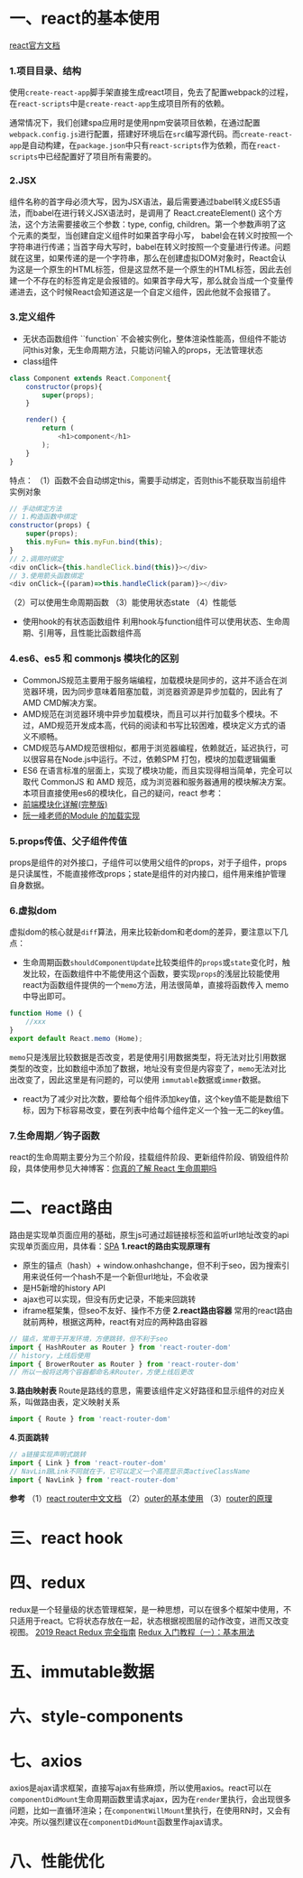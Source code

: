 # 一、react的基本使用
[react官方文档](https://react.docschina.org/docs/getting-started.html)
### 1.项目目录、结构
使用`create-react-app`脚手架直接生成react项目，免去了配置webpack的过程，在`react-scripts`中是`create-react-app`生成项目所有的依赖。

通常情况下，我们创建spa应用时是使用npm安装项目依赖，在通过配置`webpack.config.js`进行配置，搭建好环境后在`src`编写源代码。而`create-react-app`是自动构建，在`package.json`中只有`react-scripts`作为依赖，而在`react-scripts`中已经配置好了项目所有需要的。
### 2.JSX
组件名称的首字母必须大写，因为JSX语法，最后需要通过babel转义成ES5语法，而babel在进行转义JSX语法时，是调用了 React.createElement() 这个方法，这个方法需要接收三个参数：type, config, children。第一个参数声明了这个元素的类型，当创建自定义组件时如果首字母小写， babel会在转义时按照一个字符串进行传递；当首字母大写时，babel在转义时按照一个变量进行传递。问题就在这里，如果传递的是一个字符串，那么在创建虚拟DOM对象时，React会认为这是一个原生的HTML标签，但是这显然不是一个原生的HTML标签，因此去创建一个不存在的标签肯定是会报错的。如果首字母大写，那么就会当成一个变量传递进去，这个时候React会知道这是一个自定义组件，因此他就不会报错了。
### 3.定义组件
- 无状态函数组件 ``function`
不会被实例化，整体渲染性能高，但组件不能访问this对象，无生命周期方法，只能访问输入的props，无法管理状态
- class组件 
```javascript
class Component extends React.Component{
    constructor(props){
        super(props);
    }

    render() {
        return (
            <h1>component</h1>
        );
    }
}
```
特点：
（1）函数不会自动绑定this，需要手动绑定，否则this不能获取当前组件实例对象
```javascript
// 手动绑定方法
// 1.构造函数中绑定
constructor(props) {
    super(props);
    this.myFun= this.myFun.bind(this);
}
// 2.调用时绑定
<div onClick={this.handleClick.bind(this)}></div> 
// 3.使用箭头函数绑定
<div onClick={(param)=>this.handleClick(param)}></div> 
```
（2）可以使用生命周期函数
（3）能使用状态state
（4）性能低
- 使用hook的有状态函数组件
利用hook与function组件可以使用状态、生命周期、引用等，且性能比函数组件高
### 4.es6、es5 和 commonjs 模块化的区别
- CommonJS规范主要用于服务端编程，加载模块是同步的，这并不适合在浏览器环境，因为同步意味着阻塞加载，浏览器资源是异步加载的，因此有了AMD CMD解决方案。
- AMD规范在浏览器环境中异步加载模块，而且可以并行加载多个模块。不过，AMD规范开发成本高，代码的阅读和书写比较困难，模块定义方式的语义不顺畅。
- CMD规范与AMD规范很相似，都用于浏览器编程，依赖就近，延迟执行，可以很容易在Node.js中运行。不过，依赖SPM 打包，模块的加载逻辑偏重
- ES6 在语言标准的层面上，实现了模块功能，而且实现得相当简单，完全可以取代 CommonJS 和 AMD 规范，成为浏览器和服务器通用的模块解决方案。
本项目直接使用es6的模块化，自己的疑问，react
参考：
- [前端模块化详解(完整版)](https://juejin.im/post/5c17ad756fb9a049ff4e0a62#heading-8)
- [阮一峰老师的Module 的加载实现](https://es6.ruanyifeng.com/#docs/module-loader)
### 5.props传值、父子组件传值
props是组件的对外接口，子组件可以使用父组件的props，对于子组件，props是只读属性，不能直接修改props；state是组件的对内接口，组件用来维护管理自身数据。
### 6.虚拟dom
虚拟dom的核心就是`diff`算法，用来比较新dom和老dom的差异，要注意以下几点：
- 生命周期函数`shouldComponentUpdate`比较类组件的`props`或`state`变化时，触发比较，在函数组件中不能使用这个函数，要实现`props`的浅层比较能使用react为函数组件提供的一个`memo`方法，用法很简单，直接将函数传入 memo 中导出即可。
```javascript
function Home () {
    //xxx
} 
export default React.memo (Home);
```
`memo`只是浅层比较数据是否改变，若是使用引用数据类型，将无法对比引用数据类型的改变，比如数组中添加了数据，地址没有变但是内容变了，`memo`无法对比出改变了，因此这里是有问题的，可以使用 `immutable`数据或`immer`数据。
- react为了减少对比次数，要给每个组件添加key值，这个key值不能是数组下标，因为下标容易改变，要在列表中给每个组件定义一个独一无二的key值。
### 7.生命周期／钩子函数
react的生命周期主要分为三个阶段，挂载组件阶段、更新组件阶段、销毁组件阶段，具体使用参见大神博客：[你真的了解 React 生命周期吗](https://juejin.im/post/5df648836fb9a016526eba01)
# 二、react路由
路由是实现单页面应用的基础，原生js可通过超链接标签和监听url地址改变的api实现单页面应用，具体看：[SPA](https://github.com/Naturalvolume/IFE-2016Spring/blob/master/SPA.html)
**1.react的路由实现原理有**
- 原生的锚点（hash）+ window.onhashchange，但不利于seo，因为搜索引用来说任何一个hash不是一个新但url地址，不会收录
- 是H5新增的history API
- ajax也可以实现，但没有历史记录，不能来回跳转
- iframe框架集，但seo不友好、操作不方便
**2.react路由容器**
常用的react路由就前两种，根据这两种，react有对应的两种路由容器
```javascript
// 锚点，常用于开发环境，方便跳转，但不利于seo
import { HashRouter as Router } from 'react-router-dom' 
// history，上线后使用
import { BrowerRouter as Router } from 'react-router-dom'
// 所以一般将这两个容器都命名未Router，方便上线后更改
```
**3.路由映射表**
Route是路线的意思，需要该组件定义好路径和显示组件的对应关系，叫做路由表，定义映射关系
```javascript
import { Route } from 'react-router-dom'
```
**4.页面跳转**
```javascript
// a链接实现声明式跳转
import { Link } from 'react-router-dom'
// NavLin跟Link不同就在于，它可以定义一个高亮显示类activeClassName
import { NavLink } from 'react-router-dom'
```
**参考**
（1）[react router中文文档](http://react-guide.github.io/react-router-cn/index.html)
（2）[outer的基本使用](https://segmentfault.com/a/1190000019790930)
（3）[router的原理](https://www.jianshu.com/p/d991a4a55ae1)
# 三、react hook
# 四、redux
redux是一个轻量级的状态管理框架，是一种思想，可以在很多个框架中使用，不只适用于react。它将状态存放在一起，状态根据视图层的动作改变，进而又改变视图。
[2019 React Redux 完全指南](https://github.com/xitu/gold-miner/blob/master/TODO1/redux-tutorial.md)
[Redux 入门教程（一）：基本用法](http://www.ruanyifeng.com/blog/2016/09/redux_tutorial_part_one_basic_usages.html)
# 五、immutable数据
# 六、style-components
# 七、axios
axios是ajax请求框架，直接写ajax有些麻烦，所以使用axios。react可以在`componentDidMount`生命周期函数里请求ajax，因为在`render`里执行，会出现很多问题，比如一直循环渲染；在`componentWillMount`里执行，在使用RN时，又会有冲突。所以强烈建议在`componentDidMount`函数里作ajax请求。
# 八、性能优化